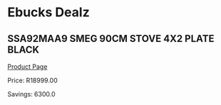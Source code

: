 
# Ebucks Dealz
## SSA92MAA9 SMEG 90CM STOVE 4X2 PLATE BLACK
[Product Page](https://www.ebucks.com/web/shop/productSelected.do?prodId=461535734&catId=704989856)

Price: R18999.00

Savings: 6300.0


	